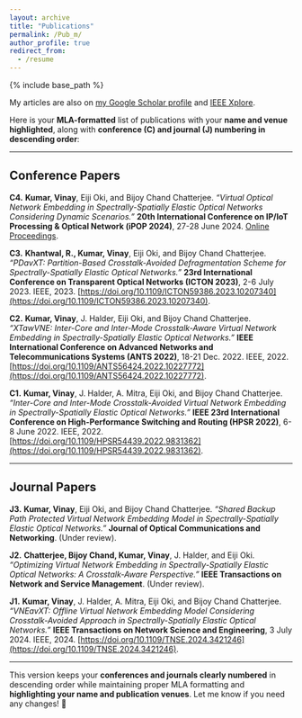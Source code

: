 ```yaml
---
layout: archive
title: "Publications"
permalink: /Pub_m/
author_profile: true
redirect_from:
  - /resume
---
```


{% include base_path %}

My articles are also on [my Google Scholar profile](https://scholar.google.com/citations?user=CCSnKrcAAAAJ&hl=en&authuser=2) and [IEEE Xplore](https://ieeexplore.ieee.org/author/37089459890).

Here is your **MLA-formatted** list of publications with your **name and venue highlighted**, along with **conference (C) and journal (J) numbering in descending order**:  

---

## **Conference Papers**  

**C4.** **Kumar, Vinay**, Eiji Oki, and Bijoy Chand Chatterjee. *“Virtual Optical Network Embedding in Spectrally-Spatially Elastic Optical Networks Considering Dynamic Scenarios.”* **20th International Conference on IP/IoT Processing & Optical Network (iPOP 2024)**, 27-28 June 2024. [Online Proceedings](https://www.pilab.jp/ipop2024/info/onlineproceedings.html#T2-3).  

**C3.** **Khantwal, R., Kumar, Vinay**, Eiji Oki, and Bijoy Chand Chatterjee. *“PDavXT: Partition-Based Crosstalk-Avoided Defragmentation Scheme for Spectrally-Spatially Elastic Optical Networks.”* **23rd International Conference on Transparent Optical Networks (ICTON 2023)**, 2-6 July 2023. IEEE, 2023. [https://doi.org/10.1109/ICTON59386.2023.10207340](https://doi.org/10.1109/ICTON59386.2023.10207340).  

**C2.** **Kumar, Vinay**, J. Halder, Eiji Oki, and Bijoy Chand Chatterjee. *“XTawVNE: Inter-Core and Inter-Mode Crosstalk-Aware Virtual Network Embedding in Spectrally-Spatially Elastic Optical Networks.”* **IEEE International Conference on Advanced Networks and Telecommunications Systems (ANTS 2022)**, 18-21 Dec. 2022. IEEE, 2022. [https://doi.org/10.1109/ANTS56424.2022.10227772](https://doi.org/10.1109/ANTS56424.2022.10227772).  

**C1.** **Kumar, Vinay**, J. Halder, A. Mitra, Eiji Oki, and Bijoy Chand Chatterjee. *“Inter-Core and Inter-Mode Crosstalk-Avoided Virtual Network Embedding in Spectrally-Spatially Elastic Optical Networks.”* **IEEE 23rd International Conference on High-Performance Switching and Routing (HPSR 2022)**, 6-8 June 2022. IEEE, 2022. [https://doi.org/10.1109/HPSR54439.2022.9831362](https://doi.org/10.1109/HPSR54439.2022.9831362).  

---

## **Journal Papers**  

**J3.** **Kumar, Vinay**, Eiji Oki, and Bijoy Chand Chatterjee. *“Shared Backup Path Protected Virtual Network Embedding Model in Spectrally-Spatially Elastic Optical Networks.”* **Journal of Optical Communications and Networking**. (Under review). 

**J2.** **Chatterjee, Bijoy Chand, Kumar, Vinay**, J. Halder, and Eiji Oki. *“Optimizing Virtual Network Embedding in Spectrally-Spatially Elastic Optical Networks: A Crosstalk-Aware Perspective.”* **IEEE Transactions on Network and Service Management**. (Under review). 

**J1.** **Kumar, Vinay**, J. Halder, A. Mitra, Eiji Oki, and Bijoy Chand Chatterjee. *“VNEavXT: Offline Virtual Network Embedding Model Considering Crosstalk-Avoided Approach in Spectrally-Spatially Elastic Optical Networks.”* **IEEE Transactions on Network Science and Engineering**, 3 July 2024. IEEE, 2024. [https://doi.org/10.1109/TNSE.2024.3421246](https://doi.org/10.1109/TNSE.2024.3421246).  


 

---

This version keeps your **conferences and journals clearly numbered** in descending order while maintaining proper MLA formatting and **highlighting your name and publication venues**. Let me know if you need any changes! 🚀
